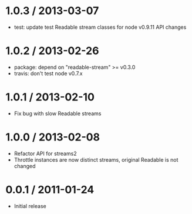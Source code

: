 1.0.3 / 2013-03-07
==================

 - test: update test Readable stream classes for node v0.9.11 API changes

1.0.2 / 2013-02-26
==================

 - package: depend on "readable-stream" >= v0.3.0
 - travis: don't test node v0.7.x

1.0.1 / 2013-02-10
==================

 - Fix bug with slow Readable streams

1.0.0 / 2013-02-08
==================

 - Refactor API for streams2
 - Throttle instances are now distinct streams, original Readable is not changed

0.0.1 / 2011-01-24
==================

 - Initial release
